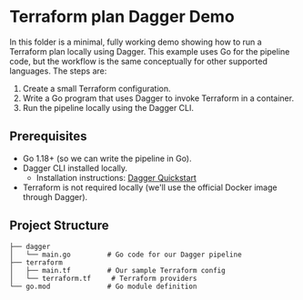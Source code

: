 # Terraform plan Dagger Demo

In this folder is a minimal, fully working demo showing how to run a Terraform plan locally using Dagger. This example uses Go for the pipeline code, but the workflow is the same conceptually for other supported languages. The steps are:

1. Create a small Terraform configuration.
2. Write a Go program that uses Dagger to invoke Terraform in a container.
3. Run the pipeline locally using the Dagger CLI.

## Prerequisites
* Go 1.18+ (so we can write the pipeline in Go).
* Dagger CLI installed locally.
    * Installation instructions: [Dagger Quickstart](https://docs.dagger.io/quickstart/)
* Terraform is not required locally (we'll use the official Docker image through Dagger).

## Project Structure
```
├── dagger
│   └── main.go         # Go code for our Dagger pipeline
├── terraform
│   ├── main.tf         # Our sample Terraform config
│   └── terraform.tf     # Terraform providers
└── go.mod              # Go module definition
```
